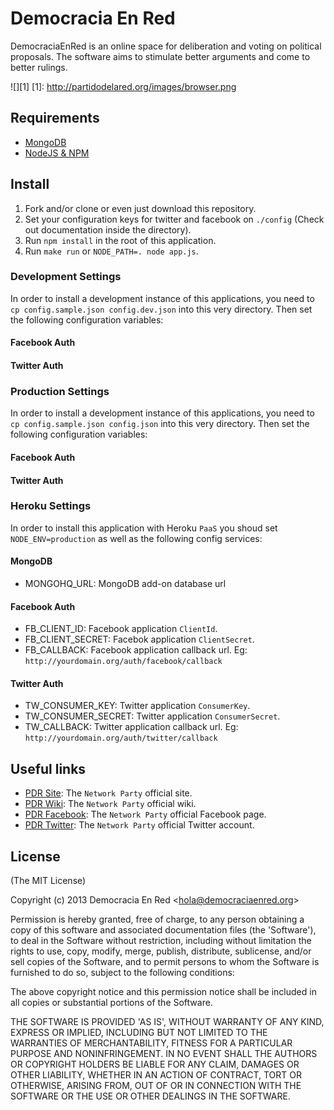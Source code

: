 # Democracia En Red
DemocraciaEnRed is an online space for deliberation and voting on political proposals. The software aims to stimulate better arguments and come to better rulings.

![][1]
[1]: http://partidodelared.org/images/browser.png

## Requirements
* [MongoDB](http://www.mongodb.org/downloads)
* [NodeJS & NPM](http://nodejs.org/download)

## Install
1. Fork and/or clone or even just download this repository.
2. Set your configuration keys for twitter and facebook on `./config` (Check out documentation inside the directory).
3. Run `npm install` in the root of this application.
4. Run `make run` or `NODE_PATH=. node app.js`.

### Development Settings
In order to install a development instance of this applications, you need to `cp config.sample.json config.dev.json` into this very directory. Then set the following configuration variables:

#### Facebook Auth
#### Twitter Auth


### Production Settings
In order to install a development instance of this applications, you need to `cp config.sample.json config.json` into this very directory. Then set the following configuration variables:

#### Facebook Auth
#### Twitter Auth


### Heroku Settings
In order to install this application with Heroku `PaaS` you shoud set `NODE_ENV=production` as well as the following config services:

#### MongoDB
* MONGOHQ_URL: MongoDB add-on database url

#### Facebook Auth
* FB_CLIENT_ID: Facebook application `ClientId`.
* FB_CLIENT_SECRET: Facebok application `ClientSecret`.
* FB_CALLBACK: Facebook application callback url. Eg: `http://yourdomain.org/auth/facebook/callback`

#### Twitter Auth
* TW_CONSUMER_KEY: Twitter application `ConsumerKey`.
* TW_CONSUMER_SECRET: Twitter application `ConsumerSecret`.
* TW_CALLBACK: Twitter application callback url. Eg: `http://yourdomain.org/auth/twitter/callback`

## Useful links

* [PDR Site](http://partidodelared.org): The `Network Party` official site.
* [PDR Wiki](http://wiki.partidodelared.org): The `Network Party` official wiki.
* [PDR Facebook](http://facebook.com/partidodelared): The `Network Party` official Facebook page.
* [PDR Twitter](http://twitter.com/partidodelared): The `Network Party` official Twitter account.

## License 

(The MIT License)

Copyright (c) 2013 Democracia En Red &lt;hola@democraciaenred.org&gt;

Permission is hereby granted, free of charge, to any person obtaining
a copy of this software and associated documentation files (the
'Software'), to deal in the Software without restriction, including
without limitation the rights to use, copy, modify, merge, publish,
distribute, sublicense, and/or sell copies of the Software, and to
permit persons to whom the Software is furnished to do so, subject to
the following conditions:

The above copyright notice and this permission notice shall be
included in all copies or substantial portions of the Software.

THE SOFTWARE IS PROVIDED 'AS IS', WITHOUT WARRANTY OF ANY KIND,
EXPRESS OR IMPLIED, INCLUDING BUT NOT LIMITED TO THE WARRANTIES OF
MERCHANTABILITY, FITNESS FOR A PARTICULAR PURPOSE AND NONINFRINGEMENT.
IN NO EVENT SHALL THE AUTHORS OR COPYRIGHT HOLDERS BE LIABLE FOR ANY
CLAIM, DAMAGES OR OTHER LIABILITY, WHETHER IN AN ACTION OF CONTRACT,
TORT OR OTHERWISE, ARISING FROM, OUT OF OR IN CONNECTION WITH THE
SOFTWARE OR THE USE OR OTHER DEALINGS IN THE SOFTWARE.
